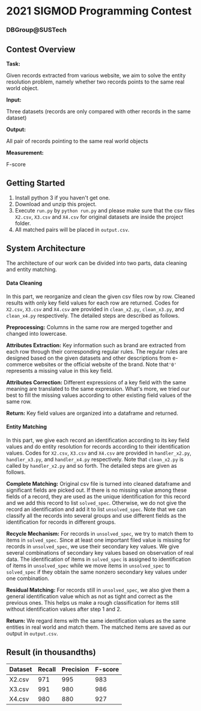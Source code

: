 # 2021 SIGMOD Programming Contest

### DBGroup@SUSTech

## Contest Overview

**Task:** 

Given records extracted from various website, we aim to solve the entity resolution problem, namely whether two records points to the same real world object.

**Input:** 

Three datasets (records are only compared with other records in the same dataset)

**Output:**

 All pair of records pointing to the same real world objects

**Measurement:** 

F-score

## Getting Started

1. Install python 3 if you haven't get one.
2. Download and unzip this project.
3. Execute `run.py` by `python run.py` and please make sure that the csv files `X2.csv`, `X3.csv` and `X4.csv` for original datasets are inside the project folder.
4. All matched pairs will be placed in `output.csv`.

## System Architecture

The architecture of our work can be divided into two parts, data cleaning and entity matching.

#### Data Cleaning

In this part, we reorganize and clean the given csv files row by row. Cleaned results with only key field values for each row are returned. Codes for  `X2.csv`, `X3.csv` and `X4.csv` are provided in `clean_x2.py`, `clean_x3.py`, and `clean_x4.py` respectively. The detailed steps are described as follows.

**Preprocessing:** Columns in the same row are merged together and changed into lowercase.

**Attributes Extraction:** Key information such as brand are extracted from each row through their corresponding regular rules. The regular rules are designed based on the given datasets and other descriptions from e-commerce websites or the official website of the brand. Note that`'0'` represents a missing value in this key field.

**Attributes Correction:** Different expressions of a key field with the same meaning are translated to the same expression. What's more, we tried our best to fill the missing values according to other existing field values of the same row.

**Return:** Key field values are organized into a dataframe and returned.

#### Entity Matching

In this part, we give each record an identification according to its key field values and do entity resolution for records according to their identification values. Codes for  `X2.csv`, `X3.csv` and `X4.csv` are provided in `handler_x2.py`, `handler_x3.py`, and `handler_x4.py` respectively. Note that `clean_x2.py` is called by `handler_x2.py` and so forth. The detailed steps are given as follows.

**Complete Matching:** Original csv file is turned into cleaned dataframe and significant fields are picked out. If there is no missing value among these fields of a record, they are used as the unique identification for this record and we add this record to list `solved_spec`.  Otherwise, we do not give the record an identification and add it to list `unsolved_spec`. Note that we can classify all the records into several groups and use different fields as the identification for records in different groups.

**Recycle Mechanism:** For records in `unsolved_spec`, we try to match them to items in `solved_spec`.  Since at least one important filed value is missing for records in `unsolved_spec`, we use their secondary key values. We give several combinations of secondary key values based on observation of real data. The identification of items in `solved_spec` is assigned to identification of items in `unsolved_spec` while we move items in `unsolved_spec` to `solved_spec` if they obtain the same nonzero secondary key values under one combination.

**Residual Matching:** For records still in `unsolved_spec`,  we also give them a general identification value which as not as tight  and correct as the previous ones. This helps us make a rough classification for items still without identification values after step 1 and 2.

**Return:** We regard items with the same identification values as the same entities in real world and match them. The matched items are saved as our output in `output.csv`.

## Result (in thousandths)
| Dataset | Recall | Precision | F-score |
| ------- | ------ | --------- | ------- |
| X2.csv  | 971    | 995       | 983     |
| X3.csv  | 991    | 980       | 986     |
| X4.csv  | 980    | 880       | 927     |